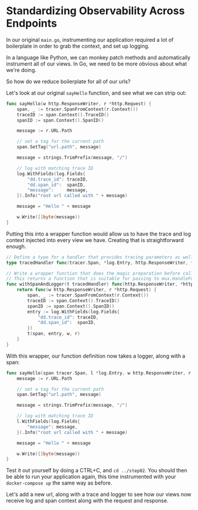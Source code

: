 # Standardizing Observability Across Endpoints

In our original `main.go`, instrumenting our application required a lot of boilerplate in order to grab the context, and set up logging.

In a language like Python, we can monkey patch methods and automatically instrument all of our views. In Go, we need to be more obvious about what we're doing.

So how do we reduce boilerplate for all of our urls?

Let's look at our original `sayHello` function, and see what we can strip out:

```go
func sayHello(w http.ResponseWriter, r *http.Request) {
	span, _ := tracer.SpanFromContext(r.Context())
	traceID := span.Context().TraceID()
	spanID := span.Context().SpanID()

	message := r.URL.Path

	// set a tag for the current path
	span.SetTag("url.path", message)

	message = strings.TrimPrefix(message, "/")

	// log with matching trace ID
	log.WithFields(log.Fields{
		"dd.trace_id": traceID,
		"dd.span_id":  spanID,
		"message":     message,
	}).Info("root url called with " + message)

	message = "Hello " + message

	w.Write([]byte(message))
}
```

Putting this into a wrapper function would allow us to have the trace and log context injected into every view we have. Creating that is straightforward enough.

```go
// Define a type for a handler that provides tracing parameters as well
type tracedHandler func(tracer.Span, *log.Entry, http.ResponseWriter, *http.Request)

// Write a wrapper function that does the magic preparation before calling the traced handler.
// This returns a function that is suitable for passing to mux.HandleFunc
func withSpanAndLogger(t tracedHandler) func(http.ResponseWriter, *http.Request) {
	return func(w http.ResponseWriter, r *http.Request) {
		span, _ := tracer.SpanFromContext(r.Context())
		traceID := span.Context().TraceID()
		spanID := span.Context().SpanID()
		entry := log.WithFields(log.Fields{
			"dd.trace_id": traceID,
			"dd.span_id":  spanID,
		})
		t(span, entry, w, r)
	}
}
```

With this wrapper, our function definition now takes a logger, along with a span:

```go
func sayHello(span tracer.Span, l *log.Entry, w http.ResponseWriter, r *http.Request) {
	message := r.URL.Path

	// set a tag for the current path
	span.SetTag("url.path", message)

	message = strings.TrimPrefix(message, "/")

	// log with matching trace ID
	l.WithFields(log.Fields{
		"message": message,
	}).Info("root url called with " + message)

	message = "Hello " + message

	w.Write([]byte(message))
}
```

Test it out yourself by doing a CTRL+C, and `cd ../step02`. You should then be able to run your application again, this time instrumented with your `docker-compose up` the same way as before.

Let's add a new url, along with a trace and logger to see how our views now receive log and span context along with the request and response.